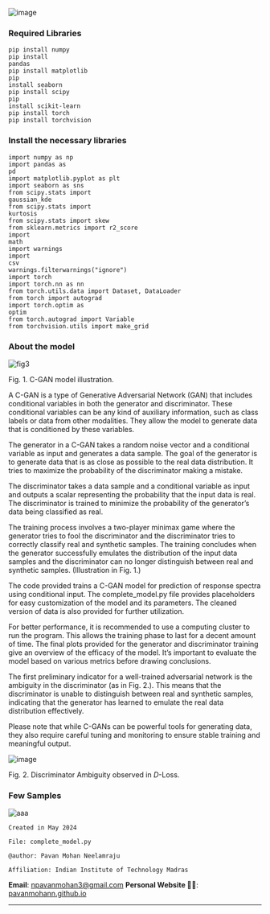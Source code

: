 ![image](https://github.com/PavanMohanN/conditional_GAN_depl/assets/65588614/2cf7b55b-dd8c-4acb-8ed8-9b867d77dd26)


<h3>Required Libraries </h3>

<code>pip install numpy</code><br>
<code>pip install pandas</code><br>
<code>pip install matplotlib</code><br>
<code>pip install seaborn</code><br>
<code>pip install scipy</code><br>
<code>pip install scikit-learn</code><br>
<code>pip install torch</code><br>
<code>pip install torchvision</code>

<h3> Install the necessary libraries </h3>

<code>import numpy as np</code><br>
<code>import pandas as pd</code><br>
<code>import matplotlib.pyplot as plt</code><br>
<code>import seaborn as sns</code><br>
<code>from scipy.stats import gaussian_kde</code><br>
<code>from scipy.stats import kurtosis</code><br>
<code>from scipy.stats import skew</code><br>
<code>from sklearn.metrics import r2_score</code><br>
<code>import math</code><br>
<code>import warnings</code><br>
<code>import csv</code><br>
<code>warnings.filterwarnings("ignore")</code><br>
<code>import torch</code><br>
<code>import torch.nn as nn</code><br>
<code>from torch.utils.data import Dataset, DataLoader</code><br>
<code>from torch import autograd</code><br>
<code>import torch.optim as optim</code><br>
<code>from torch.autograd import Variable</code><br>
<code>from torchvision.utils import make_grid</code>


<h3>About the model </h3>

![fig3](https://github.com/PavanMohanN/conditional_GAN_depl/assets/65588614/a320de4f-4af8-4380-8b94-a6045eb74eb3)


Fig. 1. C-GAN model illustration.


A C-GAN is a type of Generative Adversarial Network (GAN) that includes conditional variables in both the generator and discriminator. These conditional variables can be any kind of auxiliary information, such as class labels or data from other modalities. They allow the model to generate data that is conditioned by these variables.

The generator in a C-GAN takes a random noise vector and a conditional variable as input and generates a data sample. The goal of the generator is to generate data that is as close as possible to the real data distribution. It tries to maximize the probability of the discriminator making a mistake.

The discriminator takes a data sample and a conditional variable as input and outputs a scalar representing the probability that the input data is real. The discriminator is trained to minimize the probability of the generator’s data being classified as real.

The training process involves a two-player minimax game where the generator tries to fool the discriminator and the discriminator tries to correctly classify real and synthetic samples. The training concludes when the generator successfully emulates the distribution of the input data samples and the discriminator can no longer distinguish between real and synthetic samples. (Illustration in Fig. 1.)

The code provided trains a C-GAN model for prediction of response spectra using conditional input. The complete_model.py file provides placeholders for easy customization of the model and its parameters. The cleaned version of data is also provided for further utilization.

For better performance, it is recommended to use a computing cluster to run the program. This allows the training phase to last for a decent amount of time. The final plots provided for the generator and discriminator training give an overview of the efficacy of the model. It’s important to evaluate the model based on various metrics before drawing conclusions.

The first preliminary indicator for a well-trained adversarial network is the ambiguity in the discriminator (as in Fig. 2.). This means that the discriminator is unable to distinguish between real and synthetic samples, indicating that the generator has learned to emulate the real data distribution effectively.

Please note that while C-GANs can be powerful tools for generating data, they also require careful tuning and monitoring to ensure stable training and meaningful output.

![image](https://github.com/PavanMohanN/conditional_GAN_depl/assets/65588614/399cce3c-070e-4982-8808-2f38104df651)



Fig. 2. Discriminator Ambiguity observed in $D$-Loss.

<h3>Few Samples </h3>

![aaa](https://github.com/PavanMohanN/conditional_GAN_depl/assets/65588614/7002d1e3-297b-43ae-9522-a1a0c9be9751)

`Created in May 2024`

`File: complete_model.py`

`@author: Pavan Mohan Neelamraju`

`Affiliation: Indian Institute of Technology Madras`

**Email**: npavanmohan3@gmail.com
**Personal Website 🔴🔵**: [pavanmohann.github.io](https://pavanmohann.github.io/)


---

